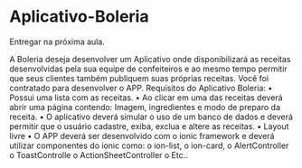 # Aplicativo-Boleria
Entregar na próxima aula.


A Boleria deseja desenvolver um Aplicativo onde disponibilizará as receitas desenvolvidas
pela sua equipe de confeiteiros e ao mesmo tempo permitir que seus clientes também
publiquem suas próprias receitas. Você foi contratado para desenvolver o APP.
Requisitos do Aplicativo Boleria:
• Possui uma lista com as receitas.
• Ao clicar em uma das receitas deverá abrir uma página contendo: Imagem,
ingredientes e modo de preparo da receita.
• O aplicativo deverá simular o uso de um banco de dados e deverá permitir que o
usuário cadastre, exiba, exclua e altere as receitas.
• Layout livre
• O APP deverá ser desenvolvido com o ionic framework e deverá utilizar
componentes do ionic como:
o ion-list,
o ion-card,
o AlertController
o ToastControlle
o ActionSheetController
o Etc..
